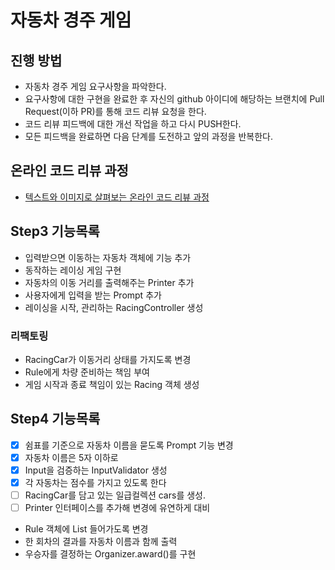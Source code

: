 # 자동차 경주 게임
## 진행 방법
* 자동차 경주 게임 요구사항을 파악한다.
* 요구사항에 대한 구현을 완료한 후 자신의 github 아이디에 해당하는 브랜치에 Pull Request(이하 PR)를 통해 코드 리뷰 요청을 한다.
* 코드 리뷰 피드백에 대한 개선 작업을 하고 다시 PUSH한다.
* 모든 피드백을 완료하면 다음 단계를 도전하고 앞의 과정을 반복한다.

## 온라인 코드 리뷰 과정
* [텍스트와 이미지로 살펴보는 온라인 코드 리뷰 과정](https://github.com/next-step/nextstep-docs/tree/master/codereview)

## Step3 기능목록 
- 입력받으면 이동하는 자동차 객체에 기능 추가
- 동작하는 레이싱 게임 구현
- 자동차의 이동 거리를 출력해주는 Printer 추가 
- 사용자에게 입력을 받는 Prompt 추가 
- 레이싱을 시작, 관리하는 RacingController 생성
 
### 리팩토링
- RacingCar가 이동거리 상태를 가지도록 변경
- Rule에게 차량 준비하는 책임 부여 
- 게임 시작과 종료 책임이 있는 Racing 객체 생성

## Step4 기능목록 
- [X] 쉼표를 기준으로 자동차 이름을 묻도록 Prompt 기능 변경
- [X] 자동차 이름은 5자 이하로 
- [X] Input을 검증하는 InputValidator 생성 
- [X] 각 자동차는 점수를 가지고 있도록 한다 
- [ ] RacingCar를 담고 있는 일급컬렉션 cars를 생성.
- [ ] Printer 인터페이스를 추가해 변경에 유연하게 대비
- Rule 객체에 List<Car> 들어가도록 변경 
- 한 회차의 결과를 자동차 이름과 함께 출력 
- 우승자를 결정하는 Organizer.award()를 구현
